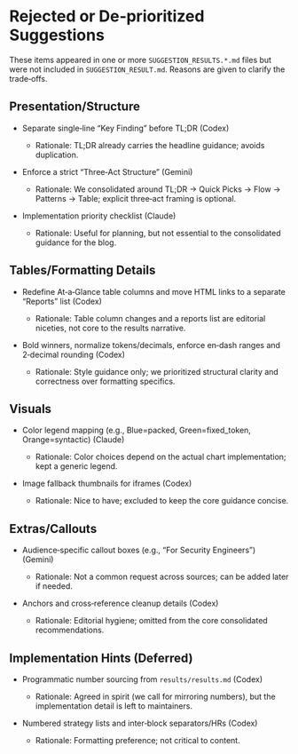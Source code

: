 # Rejected or De‑prioritized Suggestions

These items appeared in one or more `SUGGESTION_RESULTS.*.md` files but were not included in `SUGGESTION_RESULT.md`. Reasons are given to clarify the trade‑offs.

## Presentation/Structure

- Separate single‑line “Key Finding” before TL;DR (Codex)
  - Rationale: TL;DR already carries the headline guidance; avoids duplication.

- Enforce a strict “Three‑Act Structure” (Gemini)
  - Rationale: We consolidated around TL;DR → Quick Picks → Flow → Patterns → Table; explicit three‑act framing is optional.

- Implementation priority checklist (Claude)
  - Rationale: Useful for planning, but not essential to the consolidated guidance for the blog.

## Tables/Formatting Details

- Redefine At‑a‑Glance table columns and move HTML links to a separate “Reports” list (Codex)
  - Rationale: Table column changes and a reports list are editorial niceties, not core to the results narrative.

- Bold winners, normalize tokens/decimals, enforce en‑dash ranges and 2‑decimal rounding (Codex)
  - Rationale: Style guidance only; we prioritized structural clarity and correctness over formatting specifics.

## Visuals

- Color legend mapping (e.g., Blue=packed, Green=fixed_token, Orange=syntactic) (Claude)
  - Rationale: Color choices depend on the actual chart implementation; kept a generic legend.

- Image fallback thumbnails for iframes (Codex)
  - Rationale: Nice to have; excluded to keep the core guidance concise.

## Extras/Callouts

- Audience‑specific callout boxes (e.g., “For Security Engineers”) (Gemini)
  - Rationale: Not a common request across sources; can be added later if needed.

- Anchors and cross‑reference cleanup details (Codex)
  - Rationale: Editorial hygiene; omitted from the core consolidated recommendations.

## Implementation Hints (Deferred)

- Programmatic number sourcing from `results/results.md` (Codex)
  - Rationale: Agreed in spirit (we call for mirroring numbers), but the implementation detail is left to maintainers.

- Numbered strategy lists and inter‑block separators/HRs (Codex)
  - Rationale: Formatting preference; not critical to content.

